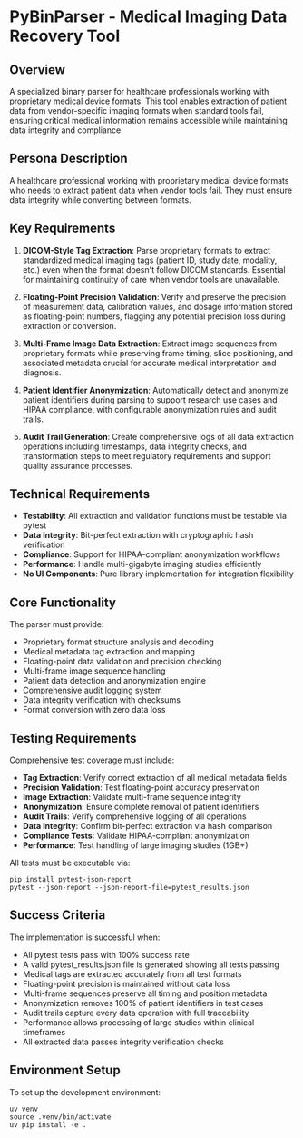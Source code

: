 # PyBinParser - Medical Imaging Data Recovery Tool

## Overview
A specialized binary parser for healthcare professionals working with proprietary medical device formats. This tool enables extraction of patient data from vendor-specific imaging formats when standard tools fail, ensuring critical medical information remains accessible while maintaining data integrity and compliance.

## Persona Description
A healthcare professional working with proprietary medical device formats who needs to extract patient data when vendor tools fail. They must ensure data integrity while converting between formats.

## Key Requirements
1. **DICOM-Style Tag Extraction**: Parse proprietary formats to extract standardized medical imaging tags (patient ID, study date, modality, etc.) even when the format doesn't follow DICOM standards. Essential for maintaining continuity of care when vendor tools are unavailable.

2. **Floating-Point Precision Validation**: Verify and preserve the precision of measurement data, calibration values, and dosage information stored as floating-point numbers, flagging any potential precision loss during extraction or conversion.

3. **Multi-Frame Image Data Extraction**: Extract image sequences from proprietary formats while preserving frame timing, slice positioning, and associated metadata crucial for accurate medical interpretation and diagnosis.

4. **Patient Identifier Anonymization**: Automatically detect and anonymize patient identifiers during parsing to support research use cases and HIPAA compliance, with configurable anonymization rules and audit trails.

5. **Audit Trail Generation**: Create comprehensive logs of all data extraction operations including timestamps, data integrity checks, and transformation steps to meet regulatory requirements and support quality assurance processes.

## Technical Requirements
- **Testability**: All extraction and validation functions must be testable via pytest
- **Data Integrity**: Bit-perfect extraction with cryptographic hash verification
- **Compliance**: Support for HIPAA-compliant anonymization workflows
- **Performance**: Handle multi-gigabyte imaging studies efficiently
- **No UI Components**: Pure library implementation for integration flexibility

## Core Functionality
The parser must provide:
- Proprietary format structure analysis and decoding
- Medical metadata tag extraction and mapping
- Floating-point data validation and precision checking
- Multi-frame image sequence handling
- Patient data detection and anonymization engine
- Comprehensive audit logging system
- Data integrity verification with checksums
- Format conversion with zero data loss

## Testing Requirements
Comprehensive test coverage must include:
- **Tag Extraction**: Verify correct extraction of all medical metadata fields
- **Precision Validation**: Test floating-point accuracy preservation
- **Image Extraction**: Validate multi-frame sequence integrity
- **Anonymization**: Ensure complete removal of patient identifiers
- **Audit Trails**: Verify comprehensive logging of all operations
- **Data Integrity**: Confirm bit-perfect extraction via hash comparison
- **Compliance Tests**: Validate HIPAA-compliant anonymization
- **Performance**: Test handling of large imaging studies (1GB+)

All tests must be executable via:
```
pip install pytest-json-report
pytest --json-report --json-report-file=pytest_results.json
```

## Success Criteria
The implementation is successful when:
- All pytest tests pass with 100% success rate
- A valid pytest_results.json file is generated showing all tests passing
- Medical tags are extracted accurately from all test formats
- Floating-point precision is maintained without data loss
- Multi-frame sequences preserve all timing and position metadata
- Anonymization removes 100% of patient identifiers in test cases
- Audit trails capture every data operation with full traceability
- Performance allows processing of large studies within clinical timeframes
- All extracted data passes integrity verification checks

## Environment Setup
To set up the development environment:
```
uv venv
source .venv/bin/activate
uv pip install -e .
```